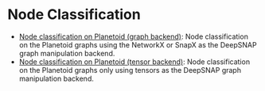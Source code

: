 # Node Classification

* [Node classification on Planetoid (graph backend)](node_classification_planetoid.py): Node classification on the Planetoid graphs using the NetworkX or SnapX as the DeepSNAP graph manipulation backend.
* [Node classification on Planetoid (tensor backend)](node_classification_planetoid_tensor.py): Node classification on the Planetoid graphs only using tensors as the DeepSNAP graph manipulation backend.